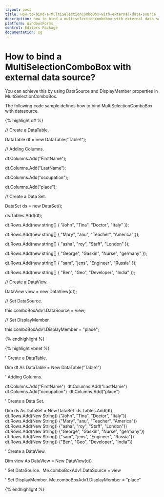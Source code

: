 ```yaml
---
layout: post
title: How-to-bind-a-MultiSelectionComboBox-with-external-data-source | WindowsForms | Syncfusion
description: how to bind a multiselectioncombobox with external data source
platform: WindowsForms
control: Editors Package
documentation: ug
---
```

# How to bind a MultiSelectionComboBox with external data source?

You can achieve this by using DataSource and DisplayMember properties in MultiSelectionComboBox. 

The following code sample defines how to bind MultiSelectionComboBox with datasource.

{% highlight c# %}

// Create a DataTable.             

DataTable dt = new DataTable("Table1");

// Adding Columns.

dt.Columns.Add("FirstName");

dt.Columns.Add("LastName");

dt.Columns.Add("occupation");

dt.Columns.Add("place");

// Create a Data Set.

DataSet ds = new DataSet();

ds.Tables.Add(dt);

dt.Rows.Add(new string[] { "John", "Tina", "Doctor", "Italy" });

dt.Rows.Add(new string[] { "Mary", "anu", "Teacher", "America" });

dt.Rows.Add(new string[] { "asha", "roy", "Staff", "London" });

dt.Rows.Add(new string[] { "George", "Gaskin", "Nurse", "germany" });

dt.Rows.Add(new string[] { "sam", "jens", "Engineer", "Russia" });

dt.Rows.Add(new string[] { "Ben", "Geo", "Developer", "India" });

// Create a DataView.

DataView view = new DataView(dt);

// Set DataSource.

this.comboBoxAdv1.DataSource = view;

// Set DisplayMember.

this.comboBoxAdv1.DisplayMember = "place";

{% endhighlight %}

{% highlight vbnet %}

' Create a DataTable.    

Dim dt As DataTable = New DataTable("Table1")

' Adding Columns.

dt.Columns.Add("FirstName") 
dt.Columns.Add("LastName") 
dt.Columns.Add("occupation") 
dt.Columns.Add("place")

' Create a Data Set.

Dim ds As DataSet = New DataSet 
ds.Tables.Add(dt) 
dt.Rows.Add(New String() {"John", "Tina", "Doctor", "Italy"}) 
dt.Rows.Add(New String() {"Mary", "anu", "Teacher", "America"}) 
dt.Rows.Add(New String() {"asha", "roy", "Staff", "London"}) 
dt.Rows.Add(New String() {"George", "Gaskin", "Nurse", "germany"}) 
dt.Rows.Add(New String() {"sam", "jens", "Engineer", "Russia"}) 
dt.Rows.Add(New String() {"Ben", "Geo", "Developer", "India"})

' Create a DataView.

Dim view As DataView = New DataView(dt)

' Set DataSource. 
Me.comboBoxAdv1.DataSource = view

' Set DisplayMember.
Me.comboBoxAdv1.DisplayMember = "place"

{% endhighlight %}
